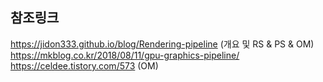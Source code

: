 ## 참조링크
https://jidon333.github.io/blog/Rendering-pipeline (개요 및 RS & PS & OM) <br>
https://mkblog.co.kr/2018/08/11/gpu-graphics-pipeline/ <br>
https://celdee.tistory.com/573 (OM) <br>
